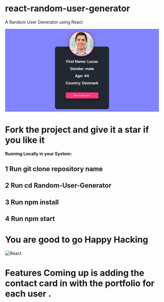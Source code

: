 # react-random-user-generator

A Random User Generator using React 

![Selection_002.png](./Selection_002.png)


# Fork the project and give it a star if you like it 

**Running Locally in your System:**

## 1 Run git clone repository name
## 2 Run cd Random-User-Generator
## 3 Run npm install
## 4 Run npm start

# You are good to go Happy Hacking

![React](https://images.g2crowd.com/uploads/product/image/social_landscape/social_landscape_1e0d62f445e6448af1e125f5702c8227/reactjs-development-services.png)

# Features Coming up is adding the contact card in with the portfolio for each user .
